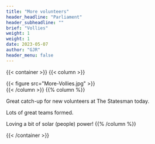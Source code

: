 ```yaml
---
title: "More volunteers"
header_headline: "Parliament"
header_subheadline: ""
brief: "Vollies"
weight: 1 
weight: 1 
date: 2023-05-07
author: "GJR" 
header_menu: false
---  
```



 {{< container >}}
 {{< column >}}

{{< figure src="More-Vollies.jpg"   >}}   
{{< /column >}}
{{% column %}}

 Great catch-up for new volunteers at The Statesman today. 
 
 Lots of great teams formed. 
 
 Loving a bit of solar (people) power!
{{% /column %}}

{{< /container >}}
  
 